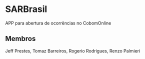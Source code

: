 # SARBrasil
APP para abertura de ocorrências no CobomOnline

## Membros
Jeff Prestes, Tomaz Barreiros, Rogerio Rodrigues, Renzo Palmieri